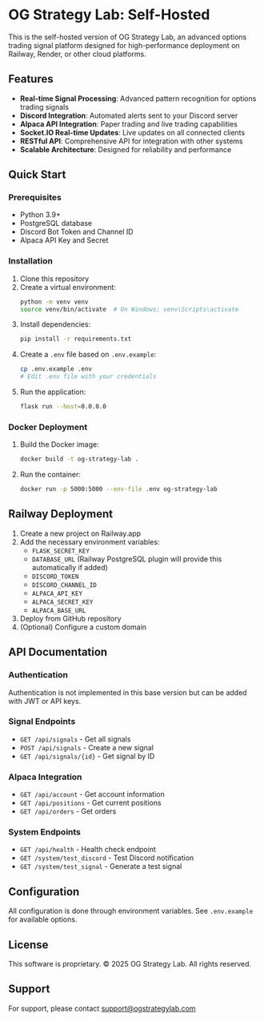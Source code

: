 # OG Strategy Lab: Self-Hosted

This is the self-hosted version of OG Strategy Lab, an advanced options trading signal platform designed for high-performance deployment on Railway, Render, or other cloud platforms.

## Features

- **Real-time Signal Processing**: Advanced pattern recognition for options trading signals
- **Discord Integration**: Automated alerts sent to your Discord server
- **Alpaca API Integration**: Paper trading and live trading capabilities
- **Socket.IO Real-time Updates**: Live updates on all connected clients
- **RESTful API**: Comprehensive API for integration with other systems
- **Scalable Architecture**: Designed for reliability and performance

## Quick Start

### Prerequisites

- Python 3.9+
- PostgreSQL database
- Discord Bot Token and Channel ID
- Alpaca API Key and Secret

### Installation

1. Clone this repository
2. Create a virtual environment:
   ```bash
   python -m venv venv
   source venv/bin/activate  # On Windows: venv\Scripts\activate
   ```
3. Install dependencies:
   ```bash
   pip install -r requirements.txt
   ```
4. Create a `.env` file based on `.env.example`:
   ```bash
   cp .env.example .env
   # Edit .env file with your credentials
   ```
5. Run the application:
   ```bash
   flask run --host=0.0.0.0
   ```

### Docker Deployment

1. Build the Docker image:
   ```bash
   docker build -t og-strategy-lab .
   ```
2. Run the container:
   ```bash
   docker run -p 5000:5000 --env-file .env og-strategy-lab
   ```

## Railway Deployment

1. Create a new project on Railway.app
2. Add the necessary environment variables:
   - `FLASK_SECRET_KEY`
   - `DATABASE_URL` (Railway PostgreSQL plugin will provide this automatically if added)
   - `DISCORD_TOKEN`
   - `DISCORD_CHANNEL_ID`
   - `ALPACA_API_KEY`
   - `ALPACA_SECRET_KEY`
   - `ALPACA_BASE_URL`
3. Deploy from GitHub repository
4. (Optional) Configure a custom domain

## API Documentation

### Authentication

Authentication is not implemented in this base version but can be added with JWT or API keys.

### Signal Endpoints

- `GET /api/signals` - Get all signals
- `POST /api/signals` - Create a new signal
- `GET /api/signals/{id}` - Get signal by ID

### Alpaca Integration

- `GET /api/account` - Get account information
- `GET /api/positions` - Get current positions
- `GET /api/orders` - Get orders

### System Endpoints

- `GET /api/health` - Health check endpoint
- `GET /system/test_discord` - Test Discord notification
- `GET /system/test_signal` - Generate a test signal

## Configuration

All configuration is done through environment variables. See `.env.example` for available options.

## License

This software is proprietary. © 2025 OG Strategy Lab. All rights reserved.

## Support

For support, please contact [support@ogstrategylab.com](mailto:support@ogstrategylab.com)